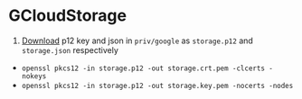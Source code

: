 GCloudStorage
=============

1. [Download](https://console.cloud.google.com/apis/credentials) p12 key and json in `priv/google` as `storage.p12` and `storage.json` respectively
 - `openssl pkcs12 -in storage.p12 -out storage.crt.pem -clcerts -nokeys`
 - `openssl pkcs12 -in storage.p12 -out storage.key.pem -nocerts -nodes`
